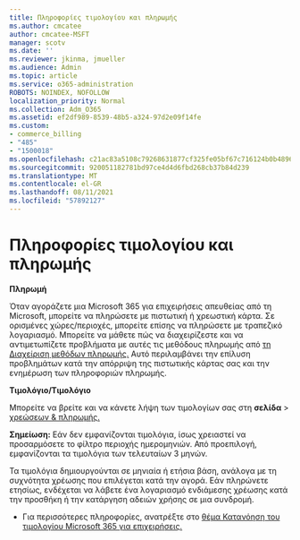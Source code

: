 ```yaml
---
title: Πληροφορίες τιμολογίου και πληρωμής
ms.author: cmcatee
author: cmcatee-MSFT
manager: scotv
ms.date: ''
ms.reviewer: jkinma, jmueller
ms.audience: Admin
ms.topic: article
ms.service: o365-administration
ROBOTS: NOINDEX, NOFOLLOW
localization_priority: Normal
ms.collection: Adm_O365
ms.assetid: ef2df989-8539-48b5-a324-97d2e09f14fe
ms.custom:
- commerce_billing
- "485"
- "1500018"
ms.openlocfilehash: c21ac83a5108c79268631877cf325fe05bf67c716124b0b4896665395c03178b
ms.sourcegitcommit: 920051182781bd97ce4d4d6fbd268cb37b84d239
ms.translationtype: MT
ms.contentlocale: el-GR
ms.lasthandoff: 08/11/2021
ms.locfileid: "57892127"
---
```

# <a name="invoice-and-payment-information"></a>Πληροφορίες τιμολογίου και πληρωμής

**Πληρωμή**

Όταν αγοράζετε μια Microsoft 365 για επιχειρήσεις απευθείας από τη Microsoft, μπορείτε να πληρώσετε με πιστωτική ή χρεωστική κάρτα.  Σε ορισμένες χώρες/περιοχές, μπορείτε επίσης να πληρώσετε με τραπεζικό λογαριασμό.  Μπορείτε να μάθετε πώς να διαχειρίζεστε και να αντιμετωπίζετε προβλήματα με αυτές τις μεθόδους πληρωμής από [τη Διαχείριση μεθόδων πληρωμής.](https://docs.microsoft.com/microsoft-365/commerce/billing-and-payments/manage-payment-methods) Αυτό περιλαμβάνει την επίλυση προβλημάτων κατά την απόρριψη της πιστωτικής κάρτας σας και την ενημέρωση των πληροφοριών πληρωμής.

**Τιμολόγιο/Τιμολόγιο**

Μπορείτε να βρείτε και να κάνετε λήψη των τιμολογίων σας στη **σελίδα**  >  [χρεώσεων & πληρωμής.](https://go.microsoft.com/fwlink/p/?linkid=848039)  

**Σημείωση:** Εάν δεν εμφανίζονται τιμολόγια, ίσως χρειαστεί να προσαρμόσετε το φίλτρο περιοχής ημερομηνιών.  Από προεπιλογή, εμφανίζονται τα τιμολόγια των τελευταίων 3 μηνών.

Τα τιμολόγια δημιουργούνται σε μηνιαία ή ετήσια βάση, ανάλογα με τη συχνότητα χρέωσης που επιλέγεται κατά την αγορά.  Εάν πληρώνετε ετησίως, ενδέχεται να λάβετε ένα λογαριασμό ενδιάμεσης χρέωσης κατά την προσθήκη ή την κατάργηση αδειών χρήσης σε μια συνδρομή.

- Για περισσότερες πληροφορίες, ανατρέξτε στο [θέμα Κατανόηση του τιμολογίου Microsoft 365 για επιχειρήσεις.](https://docs.microsoft.com/microsoft-365/commerce/billing-and-payments/understand-your-invoice2)